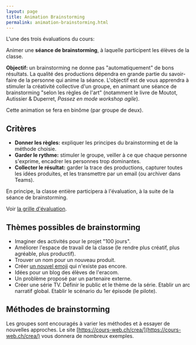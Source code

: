 ```yaml
---
layout: page
title: Animation Brainstorming
permalink: animation-brainstorming.html
---
```


L'une des trois évaluations du cours: 

Animer une **séance de brainstorming**, à laquelle participent les élèves de la classe.

**Objectif:** un brainstorming ne donne pas "automatiquement" de bons résultats. La qualité des productions dépendra en grande partie du savoir-faire de la personne qui anime la séance. L'objectif est de vous apprendra à stimuler la créativité collective d'un groupe, en animant une séance de brainstorming "selon les règles de l'art" (notamment le livre de Moutot, Autissier & Duperret, *Passez en mode workshop agile*).

Cette animation se fera en binôme (par groupe de deux).

## Critères

- **Donner les règles:** expliquer les principes du brainstorming et de la méthode choisie.
- **Garder le rythme:** stimuler le groupe, veiller à ce que chaque personne s'exprime, encadrer les personnes trop dominantes.
- **Collecter le résultat:** garder la trace des productions, capturer toutes les idées produites, et les transmettre par un email (ou archiver dans Teams).

En principe, la classe entière participera à l'évaluation, à la suite de la séance de brainstorming.

Voir [la grille d'évaluation](Evaluations/Evaluation-Brainstorming.xlsx).

## Thèmes possibles de brainstorming

- Imaginer des activités pour le projet "100 jours".
- Améliorer l'espace de travail de la classe (le rendre plus créatif, plus agréable, plus productif).
- Trouver un nom pour un nouveau produit.
- Créer [un nouvel emoji](https://designbriefs.ch/create-a-new-emoji/) qui n'existe pas encore.
- Idées pour un blog des élèves de l'eracom.
- Un problème proposé par un partenaire externe.
- Créer une série TV. Définir le public et le thème de la série. Etablir un arc narratif global. Etablir le scénario du 1er épisode (le pilote).

## Méthodes de brainstorming

Les groupes sont encouragés à varier les méthodes et à essayer de nouvelles approches. Le site [https://cours-web.ch/crea/](https://cours-web.ch/crea/) vous donnera de nombreux exemples.
